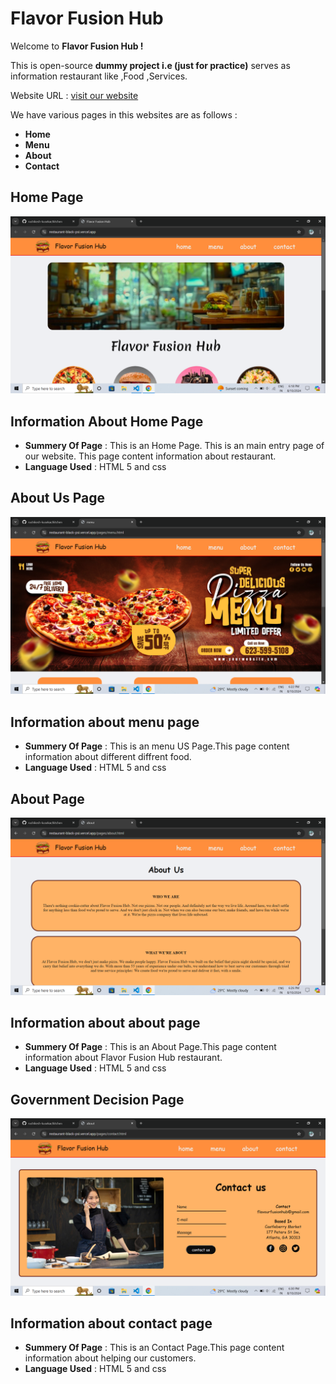 # Flavor Fusion Hub

Welcome to **Flavor Fusion Hub !**

This is open-source **dummy project i.e (just for practice)**
serves as information restaurant like ,Food ,Services.

Website URL : [visit our website](https://restaurant-black-psi.vercel.app/)

We have various pages in this websites are as follows :

- **Home**
- **Menu**
- **About**
- **Contact**

## **Home Page**

![Home Page Screen Shot](./IMG/ss1.png)

## Information About Home Page

- **Summery Of Page** : This is an Home Page. This is an main entry page of our website.
  This page content information about restaurant.
- **Language Used** : HTML 5 and css

## **About Us Page**

![Menu page Screen Shot](./IMG/Ss2.png)

## Information about menu page

- **Summery Of Page** : This is an menu US Page.This page content information about different diffrent food.
- **Language Used** : HTML 5 and css

## **About Page**

![About page Screen Shot](./IMG/ss3.png)

## Information about about page

- **Summery Of Page** : This is an About Page.This page content information about Flavor Fusion Hub restaurant.
- **Language Used** : HTML 5 and css

## **Government Decision Page**

![government decision page Screen Shot](./IMG/Ss4.png)

## Information about contact page

- **Summery Of Page** : This is an Contact Page.This page content information about helping our customers.
- **Language Used** : HTML 5 and css

